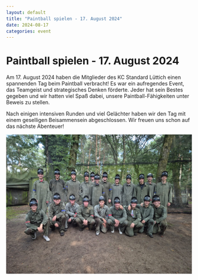 ```yaml
---
layout: default
title: "Paintball spielen - 17. August 2024"
date: 2024-08-17
categories: event
---
```


# Paintball spielen - 17. August 2024

Am 17. August 2024 haben die Mitglieder des KC Standard Lüttich einen spannenden Tag beim Paintball verbracht! Es war ein aufregendes Event, das Teamgeist und strategisches Denken förderte. Jeder hat sein Bestes gegeben und wir hatten viel Spaß dabei, unsere Paintball-Fähigkeiten unter Beweis zu stellen.

Nach einigen intensiven Runden und viel Gelächter haben wir den Tag mit einem geselligen Beisammensein abgeschlossen. Wir freuen uns schon auf das nächste Abenteuer!

![Gruppenfoto Paintball](../assets/images/paintball-gruppenfoto.jpg)
